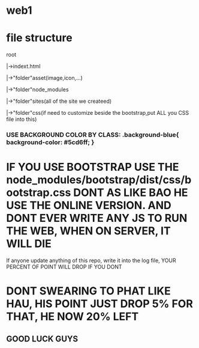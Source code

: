 # web1

<h1>file structure</h1>
<p>root</p>
  <p>|->indext.html</p>
  <p>|->"folder"asset(image,icon,...)</p>
  <p>|->"folder"node_modules</p>
  <p>|->"folder"sites(all of the site we createed)</p>
  <p>|->"folder"css(if need to customize beside the bootstrap,put ALL you CSS file into this)</p>

  <h3>USE BACKGROUND COLOR BY CLASS: 
  .background-blue{
    background-color: #5cd6ff;
}
</h3>

  <h1>IF YOU USE BOOTSTRAP USE THE node_modules/bootstrap/dist/css/bootstrap.css DONT AS LIKE BAO HE USE THE ONLINE VERSION. AND DONT EVER WRITE ANY JS TO RUN THE WEB, WHEN ON SERVER, IT WILL DIE</h1>
  <p>If anyone update anything of this repo, write it into the log file, YOUR PERCENT OF POINT WILL DROP IF YOU DONT</p>

  <h1>DONT SWEARING TO PHAT LIKE HAU, HIS POINT JUST DROP 5% FOR THAT, HE NOW 20% LEFT</h1>
  <h2>GOOD LUCK GUYS</h2>

